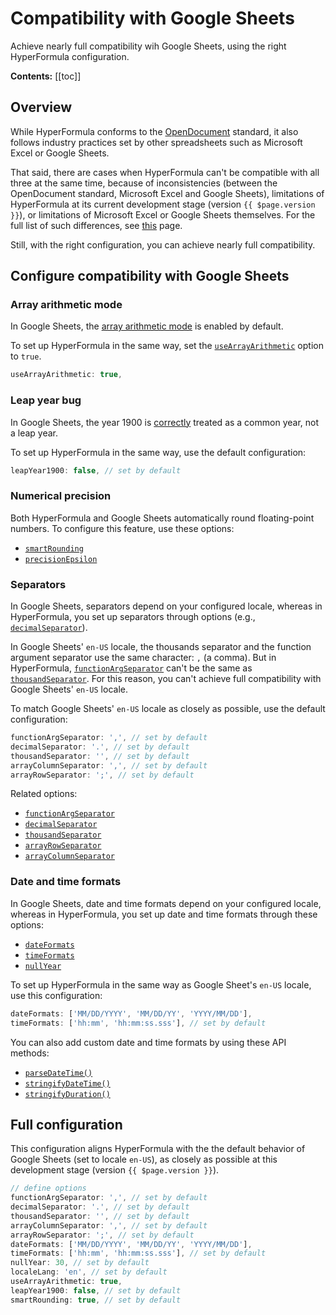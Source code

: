 # Compatibility with Google Sheets

Achieve nearly full compatibility wih Google Sheets, using the right HyperFormula configuration.

**Contents:**
[[toc]]

## Overview

While HyperFormula conforms to the [OpenDocument](https://docs.oasis-open.org/office/OpenDocument/v1.3/os/part4-formula/OpenDocument-v1.3-os-part4-formula.html) standard, it also follows industry practices set by other spreadsheets such as Microsoft Excel or Google Sheets.

That said, there are cases when HyperFormula can't be compatible with all three at the same time, because of inconsistencies (between the OpenDocument standard, Microsoft Excel and Google Sheets), limitations of HyperFormula at its current development stage (version `{{ $page.version }}`), or limitations of Microsoft Excel or Google Sheets themselves. For the full list of such differences, see [this](list-of-differences.md) page.

Still, with the right configuration, you can achieve nearly full compatibility.

## Configure compatibility with Google Sheets

### Array arithmetic mode

In Google Sheets, the [array arithmetic mode](arrays.md#array-arithmetic-mode) is enabled by default.

To set up HyperFormula in the same way, set the [`useArrayArithmetic`](../api/interfaces/configparams.md#usearrayarithmetic) option to `true`.

```js
useArrayArithmetic: true,
```

### Leap year bug

In Google Sheets, the year 1900 is [correctly](https://developers.google.com/sheets/api/guides/formats#about_date_and_time_values) treated as a common year, not a leap year.

To set up HyperFormula in the same way, use the default configuration:

```js
leapYear1900: false, // set by default
```

### Numerical precision

Both HyperFormula and Google Sheets automatically round floating-point numbers. To configure this feature, use these options:
- [`smartRounding`](../api/interfaces/configparams.md#smartrounding)
- [`precisionEpsilon`](../api/interfaces/configparams.md#precisionepsilon)

### Separators

In Google Sheets, separators depend on your configured locale, whereas in HyperFormula, you set up separators through options (e.g., [`decimalSeparator`](../api/interfaces/configparams.md#decimalseparator)).

In Google Sheets'  `en-US` locale, the thousands separator and the function argument separator use the same character: `,` (a comma). But in HyperFormula, [`functionArgSeparator`](../api/interfaces/configparams.md#functionargseparator) can't be the same as [`thousandSeparator`](../api/interfaces/configparams.md#thousandseparator). For this reason, you can't achieve full compatibility with Google Sheets' `en-US` locale.

To match Google Sheets' `en-US` locale as closely as possible, use the default configuration:

```js
functionArgSeparator: ',', // set by default
decimalSeparator: '.', // set by default
thousandSeparator: '', // set by default
arrayColumnSeparator: ',', // set by default
arrayRowSeparator: ';', // set by default
```

Related options:
- [`functionArgSeparator`](../api/interfaces/configparams.md#functionargseparator)
- [`decimalSeparator`](../api/interfaces/configparams.md#decimalseparator)
- [`thousandSeparator`](../api/interfaces/configparams.md#thousandseparator)
- [`arrayRowSeparator`](../api/interfaces/configparams.md#arrayrowseparator)
- [`arrayColumnSeparator`](../api/interfaces/configparams.md#arraycolumnseparator)

### Date and time formats

In Google Sheets, date and time formats depend on your configured locale, whereas in HyperFormula, you set up date and time formats through these options:
- [`dateFormats`](../api/interfaces/configparams.md#dateformats)
- [`timeFormats`](../api/interfaces/configparams.md#timeformats)
- [`nullYear`](../api/interfaces/configparams.md#nullyear)

To set up HyperFormula in the same way as Google Sheet's `en-US` locale, use this configuration:

```js
dateFormats: ['MM/DD/YYYY', 'MM/DD/YY', 'YYYY/MM/DD'],
timeFormats: ['hh:mm', 'hh:mm:ss.sss'], // set by default
```

You can also add custom date and time formats by using these API methods:
- [`parseDateTime()`](../api/interfaces/configparams.md#parsedatetime)
- [`stringifyDateTime()`](../api/interfaces/configparams.md#stringifydatetime)
- [`stringifyDuration()`](../api/interfaces/configparams.md#stringifyduration)

## Full configuration

This configuration aligns HyperFormula with the the default behavior of Google Sheets (set to locale `en-US`), as closely as possible at this development stage (version `{{ $page.version }}`).

```js
// define options
functionArgSeparator: ',', // set by default
decimalSeparator: '.', // set by default
thousandSeparator: '', // set by default
arrayColumnSeparator: ',', // set by default
arrayRowSeparator: ';', // set by default
dateFormats: ['MM/DD/YYYY', 'MM/DD/YY', 'YYYY/MM/DD'],
timeFormats: ['hh:mm', 'hh:mm:ss.sss'], // set by default
nullYear: 30, // set by default
localeLang: 'en', // set by default
useArrayArithmetic: true,
leapYear1900: false, // set by default
smartRounding: true, // set by default
```